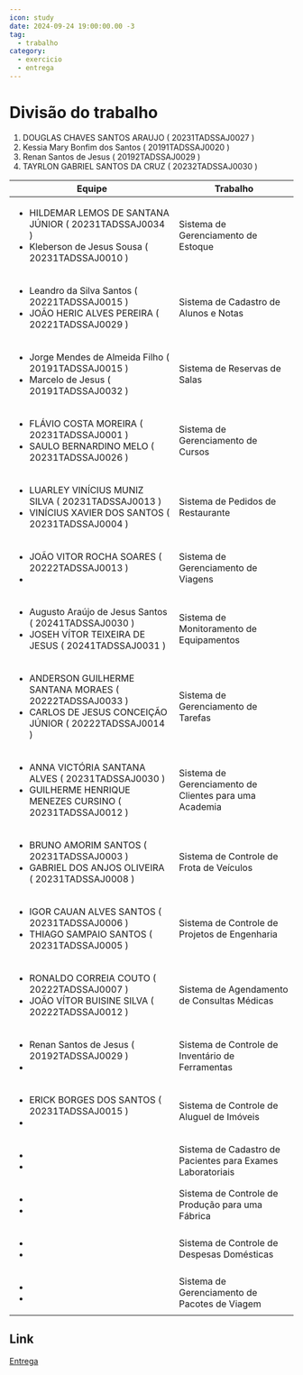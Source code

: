 ```yaml
---
icon: study
date: 2024-09-24 19:00:00.00 -3
tag:
  - trabalho
category:
  - exercicio
  - entrega
---
```


# Divisão do trabalho

1. DOUGLAS CHAVES SANTOS ARAUJO ( 20231TADSSAJ0027 )
1. Kessia Mary Bonfim dos Santos ( 20191TADSSAJ0020 )
1. Renan Santos de Jesus ( 20192TADSSAJ0029 )
1. TAYRLON GABRIEL SANTOS DA CRUZ ( 20232TADSSAJ0030 )



|Equipe|Trabalho|
|--|--|
|<ul><li>HILDEMAR LEMOS DE SANTANA JÚNIOR ( 20231TADSSAJ0034 )</li><li>Kleberson de Jesus Sousa ( 20231TADSSAJ0010 )</li></ul>| Sistema de Gerenciamento de Estoque|
|<ul><li>Leandro da Silva Santos ( 20221TADSSAJ0015 )</li><li>JOÃO HERIC ALVES PEREIRA ( 20221TADSSAJ0029 )</li></ul>| Sistema de Cadastro de Alunos e Notas|
|<ul><li>Jorge Mendes de Almeida Filho ( 20191TADSSAJ0015 )</li><li>Marcelo de Jesus ( 20191TADSSAJ0032 )</li></ul>| Sistema de Reservas de Salas|
|<ul><li>FLÁVIO COSTA MOREIRA ( 20231TADSSAJ0001 )</li><li>SAULO BERNARDINO MELO ( 20231TADSSAJ0026 )</li></ul>| Sistema de Gerenciamento de Cursos|
|<ul><li>LUARLEY VINÍCIUS MUNIZ SILVA ( 20231TADSSAJ0013 )</li><li>VINÍCIUS XAVIER DOS SANTOS ( 20231TADSSAJ0004 )</li></ul>| Sistema de Pedidos de Restaurante|
|<ul><li>JOÃO VITOR ROCHA SOARES ( 20222TADSSAJ0013 )</li><li></li></ul>| Sistema de Gerenciamento de Viagens|
|<ul><li>Augusto Araújo de Jesus Santos ( 20241TADSSAJ0030 )</li><li>JOSEH VÍTOR TEIXEIRA DE JESUS ( 20241TADSSAJ0031 )</li></ul>| Sistema de Monitoramento de Equipamentos|
|<ul><li>ANDERSON GUILHERME SANTANA MORAES ( 20222TADSSAJ0033 )</li><li>CARLOS DE JESUS CONCEIÇÃO JÚNIOR ( 20222TADSSAJ0014 )</li></ul>| Sistema de Gerenciamento de Tarefas|
|<ul><li>ANNA VICTÓRIA SANTANA ALVES ( 20231TADSSAJ0030 )</li><li>GUILHERME HENRIQUE MENEZES CURSINO ( 20231TADSSAJ0012 )</li></ul>| Sistema de Gerenciamento de Clientes para uma Academia|
|<ul><li>BRUNO AMORIM SANTOS ( 20231TADSSAJ0003 )</li><li>GABRIEL DOS ANJOS OLIVEIRA ( 20231TADSSAJ0008 )</li></ul>| Sistema de Controle de Frota de Veículos|
|<ul><li>IGOR CAUAN ALVES SANTOS ( 20231TADSSAJ0006 )</li><li>THIAGO SAMPAIO SANTOS ( 20231TADSSAJ0005 )</li></ul>| Sistema de Controle de Projetos de Engenharia|
|<ul><li>RONALDO CORREIA COUTO ( 20222TADSSAJ0007 )</li><li>JOÃO VÍTOR BUISINE SILVA ( 20222TADSSAJ0012 )</li></ul>| Sistema de Agendamento de Consultas Médicas|
|<ul><li>Renan Santos de Jesus ( 20192TADSSAJ0029 )</li><li></li></ul>| Sistema de Controle de Inventário de Ferramentas|
|<ul><li>ERICK BORGES DOS SANTOS ( 20231TADSSAJ0015 )</li><li></li></ul>| Sistema de Controle de Aluguel de Imóveis|
|<ul><li></li><li></li></ul>| Sistema de Cadastro de Pacientes para Exames Laboratoriais|
|<ul><li></li><li></li></ul>| Sistema de Controle de Produção para uma Fábrica|
|<ul><li></li><li></li></ul>| Sistema de Controle de Despesas Domésticas|
|<ul><li></li><li></li></ul>| Sistema de Gerenciamento de Pacotes de Viagem|

## Link
[Entrega](https://classroom.github.com/a/txpquyzL)
